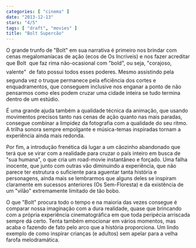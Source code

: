 ```yaml
---
categories: [ "cinema" ]
date: "2013-12-13"
stars: "4/5"
tags: [ "draft", "movies" ]
title: "Bolt Supercão"
---
```

O grande trunfo de "Bolt" em sua narrativa é primeiro nos brindar com
cenas megalomaníacas de ação (ecos de Os Incríveis) e nos fazer
acreditar que Bolt  que faz rima não-ocasional com "bold", ou seja,
"corajoso, valente"  de fato possui todos esses poderes. Mesmo
assistindo pela segunda vez o truque permanece pela eficiência dos
cortes e enquadramentos, que conseguem inclusive nos enganar a ponto de
não pensarmos como eles podem cruzar uma cidade inteira se tudo termina
dentro de um estúdio.

É uma grande ajuda também a qualidade técnica da animação, que
usando movimentos precisos tanto nas cenas de ação quanto nas mais
paradas, consegue combinar a limpidez da fotografia com a qualidade do
seu ritmo. A trilha sonora sempre empolgante e música-temas inspiradas
tornam a experiência ainda mais redonda.

Por fim, a introdução frenética dá lugar a um cãozinho abandonado que
terá que se virar com a realidade para cruzar o país inteiro em busca
de "sua humana", o que cria um road-movie instantâneo e forçado. Uma
falha inocente, que junto com outras vão diminuindo a experiência,
que não parece ter estrutura o suficiente para aguentar tanta história
e personagens, ainda mais se lembrarmos que alguns deles se inspiram
claramente em sucessos anteriores (Os Sem-Floresta) e da existência de um
"vilão" extremamente limitado de tão bobo.

O que "Bolt" procura todo o tempo e na maioria das vezes consegue é
comparar nossa imaginação com a dura realidade, quase que brincando
com a própria experiência cinematográfica em que toda peripécia
arriscada sempre dá certo. Tenta também emocionar em vários momentos,
mas acaba o fazendo de fato pelo arco que a história proporciona. Um
lindo exemplo de como inspirar crianças (e adultos) sem apelar para a
velha farofa melodramática.

